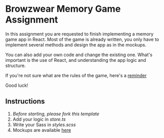 # Browzwear Memory Game Assignment

In this assignment you are requested to finish implementing a memory game app in React. Most of the game is already written, you only have to implement several methods and design the app as in the mockups.

You can also add your own code and change the existing one. What's important is the use of React, and understanding the app logic and structure.

If you're not sure what are the rules of the game, here's a [reminder](<https://en.wikipedia.org/wiki/Concentration_(card_game)#Rules>)

Good luck!

## Instructions

1. _Before starting, please fork this template_
2. Add your logic in _store.ts_
3. Write your Sass in _styles.scss_
4. Mockups are available [here](https://xd.adobe.com/view/adc4fc6a-b5ad-4580-6786-e1f05beb556f-dbf5/grid)
